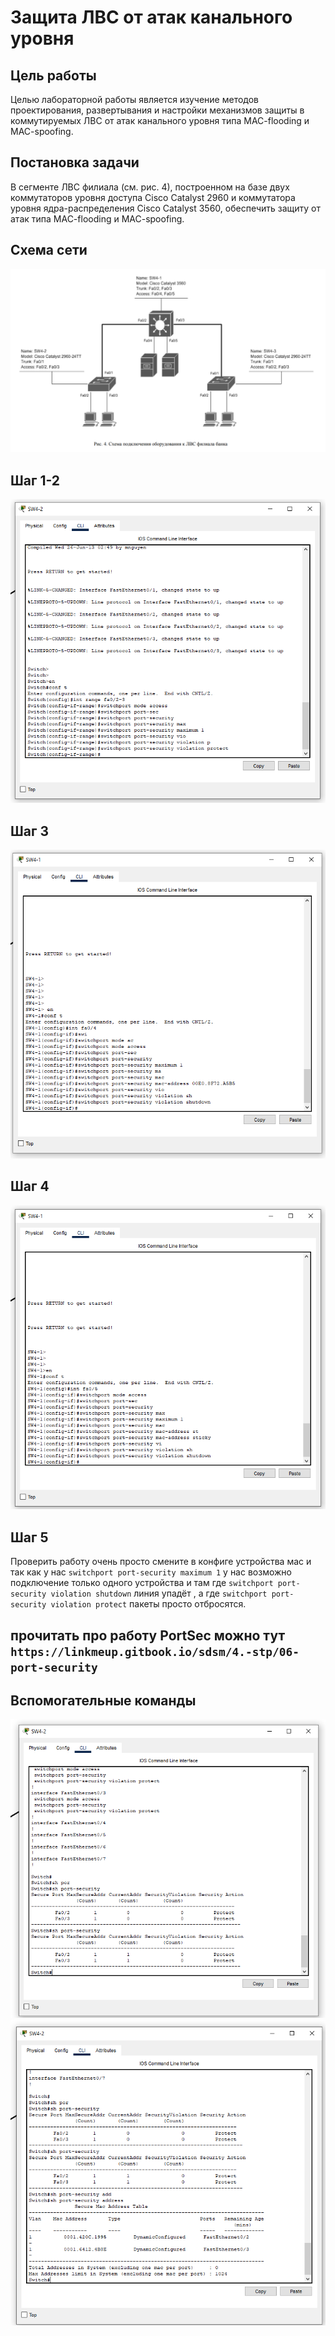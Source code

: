 #  Защита ЛВС от атак канального уровня 
## Цель работы
Целью лабораторной работы является изучение методов
проектирования, развертывания и настройки механизмов защиты в
коммутируемых ЛВС от атак канального уровня типа MAC-flooding 
и MAC-spoofing.

## Постановка задачи

В сегменте ЛВС филиала (см. рис. 4), построенном на базе двух
коммутаторов уровня доступа Cisco Catalyst 2960 и коммутатора
уровня ядра-распределения Cisco Catalyst 3560, обеспечить защиту
от атак типа MAC-flooding и MAC-spoofing. 

## Cхема сети
![](labimage/sheme.png)
## Шаг 1-2 
![](labimage/sh1-2.png)
## Шаг 3
![](labimage/sh3.png)
## Шаг 4
![](labimage/sh4.png)
## Шаг 5
Проверить работу очень просто смените в конфиге устройства мас и так как у нас `switchport port-security maximum 1` у нас возможно подключение только одного устройства и там где `switchport port-security violation shutdown` линия упадёт , а где `switchport port-security violation protect` пакеты просто отбросятся.

## прочитать про работу PortSec можно тут `https://linkmeup.gitbook.io/sdsm/4.-stp/06-port-security`

## Вспомогательные команды 
![](labimage/chek-sec.png)
![](labimage/chekadd.png)